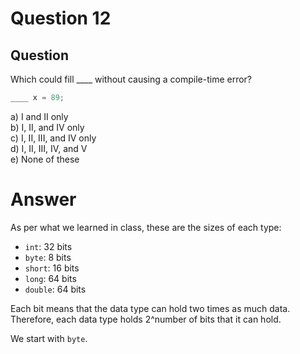 # Question 12
## Question
Which could fill \_\_\_\_ without causing a compile-time error?
```java
____ x = 89;
```
a) I and II only  
b) I, II, and IV only  
c) I, II, III, and IV only  
d) I, II, III, IV, and V  
e) None of these
# Answer
As per what we learned in class, these are the sizes of each type:
* `int`: 32 bits
* `byte`: 8 bits
* `short`: 16 bits
* `long`: 64 bits
* `double`: 64 bits

Each bit means that the data type can hold two times as much data. Therefore, each data type holds 2^number of bits that it can hold. 

We start with `byte`. 